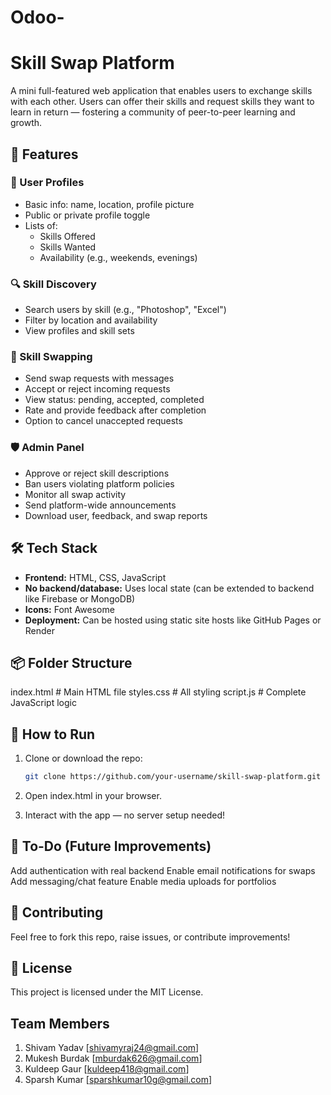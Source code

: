 # Odoo-

# Skill Swap Platform

A mini full-featured web application that enables users to exchange skills with each other. Users can offer their skills and request skills they want to learn in return — fostering a community of peer-to-peer learning and growth.

## 🚀 Features

### 👤 User Profiles
- Basic info: name, location, profile picture
- Public or private profile toggle
- Lists of:
  - Skills Offered
  - Skills Wanted
  - Availability (e.g., weekends, evenings)

### 🔍 Skill Discovery
- Search users by skill (e.g., "Photoshop", "Excel")
- Filter by location and availability
- View profiles and skill sets

### 🔁 Skill Swapping
- Send swap requests with messages
- Accept or reject incoming requests
- View status: pending, accepted, completed
- Rate and provide feedback after completion
- Option to cancel unaccepted requests

### 🛡️ Admin Panel
- Approve or reject skill descriptions
- Ban users violating platform policies
- Monitor all swap activity
- Send platform-wide announcements
- Download user, feedback, and swap reports

## 🛠️ Tech Stack

- **Frontend:** HTML, CSS, JavaScript
- **No backend/database:** Uses local state (can be extended to backend like Firebase or MongoDB)
- **Icons:** Font Awesome
- **Deployment:** Can be hosted using static site hosts like GitHub Pages or Render

## 📦 Folder Structure

 index.html # Main HTML file
 styles.css # All styling
 script.js # Complete JavaScript logic


## 🧪 How to Run

1. Clone or download the repo:
   ```bash
   git clone https://github.com/your-username/skill-swap-platform.git

 2. Open index.html in your browser.

 3. Interact with the app — no server setup needed!

## 📌 To-Do (Future Improvements)
  Add authentication with real backend
  Enable email notifications for swaps
  Add messaging/chat feature
  Enable media uploads for portfolios

  ## 🙌 Contributing
   Feel free to fork this repo, raise issues, or contribute improvements!

## 📝 License
   This project is licensed under the MIT License.


## Team Members
1. Shivam Yadav [shivamyraj24@gmail.com]
2. Mukesh Burdak [mburdak626@gmail.com]
3. Kuldeep Gaur [kuldeep418@gmail.com]
4. Sparsh Kumar [sparshkumar10g@gmail.com]
